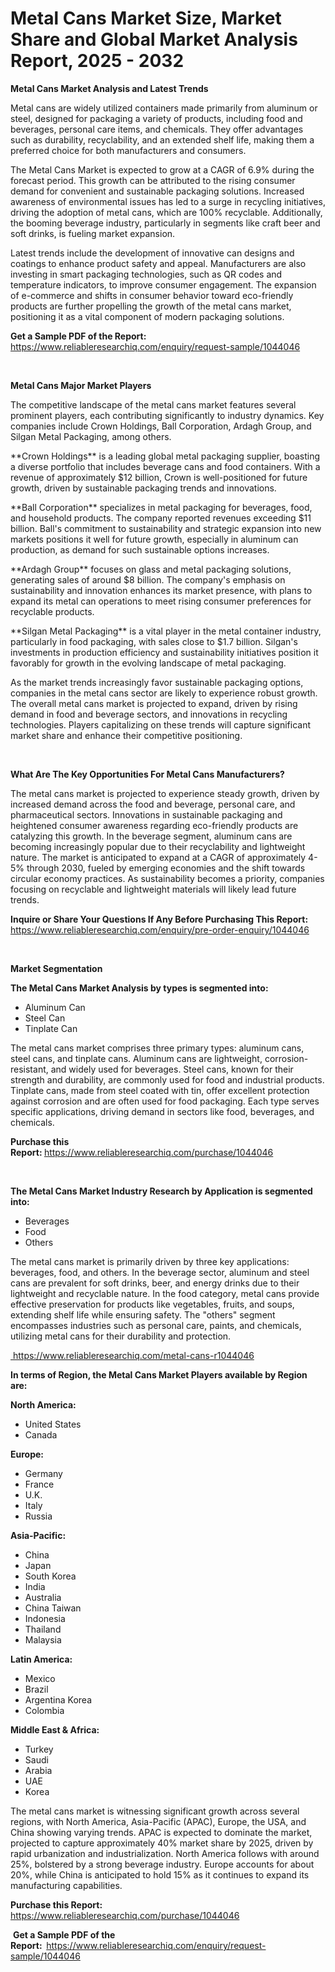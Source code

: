 <p><h1>Metal Cans Market Size, Market Share and Global Market Analysis Report, 2025 - 2032</h1></p><p><strong>Metal Cans Market Analysis and Latest Trends</strong></p>
<p><p>Metal cans are widely utilized containers made primarily from aluminum or steel, designed for packaging a variety of products, including food and beverages, personal care items, and chemicals. They offer advantages such as durability, recyclability, and an extended shelf life, making them a preferred choice for both manufacturers and consumers.</p><p>The Metal Cans Market is expected to grow at a CAGR of 6.9% during the forecast period. This growth can be attributed to the rising consumer demand for convenient and sustainable packaging solutions. Increased awareness of environmental issues has led to a surge in recycling initiatives, driving the adoption of metal cans, which are 100% recyclable. Additionally, the booming beverage industry, particularly in segments like craft beer and soft drinks, is fueling market expansion. </p><p>Latest trends include the development of innovative can designs and coatings to enhance product safety and appeal. Manufacturers are also investing in smart packaging technologies, such as QR codes and temperature indicators, to improve consumer engagement. The expansion of e-commerce and shifts in consumer behavior toward eco-friendly products are further propelling the growth of the metal cans market, positioning it as a vital component of modern packaging solutions.</p></p>
<p><strong>Get a Sample PDF of the Report:&nbsp;</strong> <a href="https://www.reliableresearchiq.com/enquiry/request-sample/1044046?utm_campaign=2773&utm_medium=2&utm_source=Github&utm_content=ia&utm_term=17042025&utm_id=metal-cans">https://www.reliableresearchiq.com/enquiry/request-sample/1044046</a></p>
<p>&nbsp;</p>
<p><strong>Metal Cans Major Market Players</strong></p>
<p><p>The competitive landscape of the metal cans market features several prominent players, each contributing significantly to industry dynamics. Key companies include Crown Holdings, Ball Corporation, Ardagh Group, and Silgan Metal Packaging, among others.</p><p>**Crown Holdings** is a leading global metal packaging supplier, boasting a diverse portfolio that includes beverage cans and food containers. With a revenue of approximately $12 billion, Crown is well-positioned for future growth, driven by sustainable packaging trends and innovations.</p><p>**Ball Corporation** specializes in metal packaging for beverages, food, and household products. The company reported revenues exceeding $11 billion. Ball's commitment to sustainability and strategic expansion into new markets positions it well for future growth, especially in aluminum can production, as demand for such sustainable options increases.</p><p>**Ardagh Group** focuses on glass and metal packaging solutions, generating sales of around $8 billion. The company's emphasis on sustainability and innovation enhances its market presence, with plans to expand its metal can operations to meet rising consumer preferences for recyclable products.</p><p>**Silgan Metal Packaging** is a vital player in the metal container industry, particularly in food packaging, with sales close to $1.7 billion. Silgan's investments in production efficiency and sustainability initiatives position it favorably for growth in the evolving landscape of metal packaging.</p><p>As the market trends increasingly favor sustainable packaging options, companies in the metal cans sector are likely to experience robust growth. The overall metal cans market is projected to expand, driven by rising demand in food and beverage sectors, and innovations in recycling technologies. Players capitalizing on these trends will capture significant market share and enhance their competitive positioning.</p></p>
<p>&nbsp;</p>
<p><strong>What Are The Key Opportunities For Metal Cans Manufacturers?</strong></p>
<p><p>The metal cans market is projected to experience steady growth, driven by increased demand across the food and beverage, personal care, and pharmaceutical sectors. Innovations in sustainable packaging and heightened consumer awareness regarding eco-friendly products are catalyzing this growth. In the beverage segment, aluminum cans are becoming increasingly popular due to their recyclability and lightweight nature. The market is anticipated to expand at a CAGR of approximately 4-5% through 2030, fueled by emerging economies and the shift towards circular economy practices. As sustainability becomes a priority, companies focusing on recyclable and lightweight materials will likely lead future trends.</p></p>
<p><strong>Inquire or Share Your Questions If Any Before Purchasing This Report:</strong> <a href="https://www.reliableresearchiq.com/enquiry/pre-order-enquiry/1044046?utm_campaign=2773&utm_medium=2&utm_source=Github&utm_content=ia&utm_term=17042025&utm_id=metal-cans">https://www.reliableresearchiq.com/enquiry/pre-order-enquiry/1044046</a></p>
<p>&nbsp;</p>
<p><strong>Market Segmentation</strong></p>
<p><strong>The Metal Cans Market Analysis by types is segmented into:</strong></p>
<p><ul><li>Aluminum Can</li><li>Steel Can</li><li>Tinplate Can</li></ul></p>
<p><p>The metal cans market comprises three primary types: aluminum cans, steel cans, and tinplate cans. Aluminum cans are lightweight, corrosion-resistant, and widely used for beverages. Steel cans, known for their strength and durability, are commonly used for food and industrial products. Tinplate cans, made from steel coated with tin, offer excellent protection against corrosion and are often used for food packaging. Each type serves specific applications, driving demand in sectors like food, beverages, and chemicals.</p></p>
<p><strong>Purchase this Report:&nbsp;</strong><a href="https://www.reliableresearchiq.com/purchase/1044046?utm_campaign=2773&utm_medium=2&utm_source=Github&utm_content=ia&utm_term=17042025&utm_id=metal-cans">https://www.reliableresearchiq.com/purchase/1044046</a></p>
<p>&nbsp;</p>
<p><strong>The Metal Cans Market Industry Research by Application is segmented into:</strong></p>
<p><ul><li>Beverages</li><li>Food</li><li>Others</li></ul></p>
<p><p>The metal cans market is primarily driven by three key applications: beverages, food, and others. In the beverage sector, aluminum and steel cans are prevalent for soft drinks, beer, and energy drinks due to their lightweight and recyclable nature. In the food category, metal cans provide effective preservation for products like vegetables, fruits, and soups, extending shelf life while ensuring safety. The "others" segment encompasses industries such as personal care, paints, and chemicals, utilizing metal cans for their durability and protection.</p></p>
<p><a href="https://www.reliableresearchiq.com/metal-cans-r1044046?utm_campaign=2773&utm_medium=2&utm_source=Github&utm_content=ia&utm_term=17042025&utm_id=metal-cans">&nbsp;https://www.reliableresearchiq.com/metal-cans-r1044046</a></p>
<p><strong>In terms of Region, the Metal Cans Market Players available by Region are:</strong></p>
<p>
    <p> <strong> North America: </strong>
        <ul>
            <li>United States</li>
            <li>Canada</li>
        </ul>
        </p> 
    <p> <strong> Europe: </strong>
        <ul>
            <li>Germany</li>
            <li>France</li>
            <li>U.K.</li>
            <li>Italy</li>
            <li>Russia</li>
        </ul>
        </p> 
    <p> <strong> Asia-Pacific: </strong>
        <ul>
            <li>China</li>
            <li>Japan</li>
            <li>South Korea</li>
            <li>India</li>
            <li>Australia</li>
            <li>China Taiwan</li>
            <li>Indonesia</li>
            <li>Thailand</li>
            <li>Malaysia</li>
        </ul>
        </p> 
    <p> <strong> Latin America: </strong>
        <ul>
            <li>Mexico</li>
            <li>Brazil</li>
            <li>Argentina Korea</li>
            <li>Colombia</li>
        </ul>
        </p> 
    <p> <strong> Middle East & Africa: </strong>
        <ul>
            <li>Turkey</li>
            <li>Saudi</li>
            <li>Arabia</li>
            <li>UAE</li>
            <li>Korea</li>
        </ul>
    </p>
    </p>
<p><p>The metal cans market is witnessing significant growth across several regions, with North America, Asia-Pacific (APAC), Europe, the USA, and China showing varying trends. APAC is expected to dominate the market, projected to capture approximately 40% market share by 2025, driven by rapid urbanization and industrialization. North America follows with around 25%, bolstered by a strong beverage industry. Europe accounts for about 20%, while China is anticipated to hold 15% as it continues to expand its manufacturing capabilities.</p></p>
<p><strong>Purchase this Report: </strong><a href="https://www.reliableresearchiq.com/purchase/1044046?utm_campaign=2773&utm_medium=2&utm_source=Github&utm_content=ia&utm_term=17042025&utm_id=metal-cans">https://www.reliableresearchiq.com/purchase/1044046</a></p>
<p>&nbsp;<strong>Get a Sample PDF of the Report:&nbsp;&nbsp;</strong><a href="https://www.reliableresearchiq.com/enquiry/request-sample/1044046?utm_campaign=2773&utm_medium=2&utm_source=Github&utm_content=ia&utm_term=17042025&utm_id=metal-cans">https://www.reliableresearchiq.com/enquiry/request-sample/1044046</a></p>
<p><strong></strong></p>
<p><p></p><p></p><p></p></p>